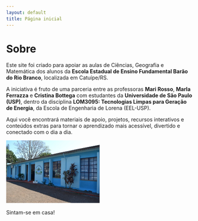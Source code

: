 ```yaml
---
layout: default
title: Página inicial
---
```


# Sobre


Este site foi criado para apoiar as aulas de Ciências, Geografia e Matemática dos alunos da **Escola Estadual de Ensino Fundamental Barão do Rio Branco**, localizada em Catuípe/RS.  


A iniciativa é fruto de uma parceria entre as professoras **Mari Rosso**, **Marla Ferrazza** e **Cristina Bottega** com estudantes da **Universidade de São Paulo (USP)**, dentro da disciplina **LOM3095: Tecnologias Limpas para Geração de Energia**, da Escola de Engenharia de Lorena (EEL-USP).  


Aqui você encontrará materiais de apoio, projetos, recursos interativos e conteúdos extras para tornar o aprendizado mais acessível, divertido e conectado com o dia a dia.  


<img src="escola-barao-foto.jpg" alt="Foto da Escola Barão do Rio Branco" style="width:50%;">


Sintam-se em casa!

